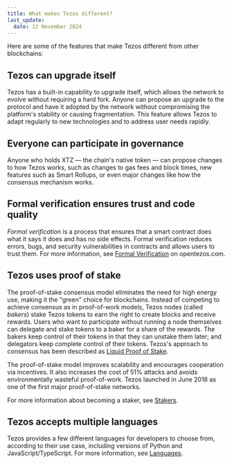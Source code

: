 ```yaml
---
title: What makes Tezos different?
last_update:
  date: 12 November 2024
---
```


Here are some of the features that make Tezos different from other blockchains:

## Tezos can upgrade itself

Tezos has a built-in capability to upgrade itself, which allows the network to evolve without requiring a hard fork. Anyone can propose an upgrade to the protocol and have it adopted by the network without compromising the platform's stability or causing fragmentation. This feature allows Tezos to adapt regularly to new technologies and to address user needs rapidly.

## Everyone can participate in governance

Anyone who holds XTZ — the chain's native token — can propose changes to how Tezos works, such as changes to gas fees and block times, new features such as Smart Rollups, or even major changes like how the consensus mechanism works.

## Formal verification ensures trust and code quality

*Formal verification* is a process that ensures that a smart contract does what it says it does and has no side effects. Formal verification reduces errors, bugs, and security vulnerabilities in contracts and allows users to trust them. For more information, see [Formal Verification](https://opentezos.com/formal-verification) on opentezos.com.

## Tezos uses proof of stake

The proof-of-stake consensus model eliminates the need for high energy use, making it the "green" choice for blockchains. Instead of competing to achieve consensus as in proof-of-work models, Tezos nodes (called *bakers*) stake Tezos tokens to earn the right to create blocks and receive rewards. Users who want to participate without running a node themselves can delegate and stake tokens to a baker for a share of the rewards. The bakers keep control of their tokens in that they can unstake them later; and delegators keep complete control of their tokens. Tezos's approach to consensus has been described as [Liquid Proof of Stake](https://medium.com/tezos/liquid-proof-of-stake-aec2f7ef1da7).

The proof-of-stake model improves scalability and encourages cooperation via incentives. It also increases the cost of 51% attacks and avoids environmentally wasteful proof-of-work. Tezos launched in June 2018 as one of the first major proof-of-stake networks.

For more information about becoming a staker, see [Stakers](/architecture/stakers).

## Tezos accepts multiple languages

Tezos provides a few different languages for developers to choose from, according to their use case, including versions of Python and JavaScript/TypeScript. For more information, see [Languages](/smart-contracts/languages/).
